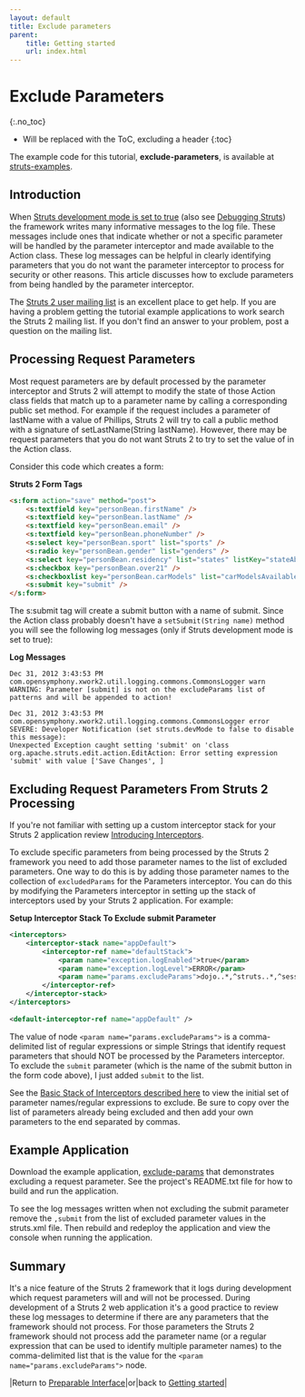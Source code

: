 ```yaml
---
layout: default
title: Exclude parameters
parent:
    title: Getting started
    url: index.html
---
```


# Exclude Parameters
{:.no_toc}

* Will be replaced with the ToC, excluding a header
{:toc}

The example code for this tutorial, **exclude-parameters**, is available at [struts-examples](https://github.com/apache/struts-examples).

## Introduction

When [Struts development mode is set to true](../core-developers/struts-xml.html) (also see [Debugging Struts](debugging-struts.html)) 
the framework writes many informative messages to the log file. These messages include ones that indicate whether 
or not a specific parameter will be handled by the parameter interceptor and made available to the Action class. 
These log messages can be helpful in clearly identifying parameters that you do not want the parameter interceptor 
to process for security or other reasons. This article discusses how to exclude parameters from being handled by 
the parameter interceptor.

The [Struts 2 user mailing list](http://struts.apache.org/mail.html) is an excellent place to get help. If you are having 
a problem getting the tutorial example applications to work search the Struts 2 mailing list. If you don't find an answer 
to your problem, post a question on the mailing list.

## Processing Request Parameters

Most request parameters are by default processed by the parameter interceptor and Struts 2 will attempt to modify the state 
of those Action class fields that match up to a parameter name by calling a corresponding public set method. For example 
if the request includes a parameter of lastName with a value of Phillips, Struts 2 will try to call a public method with 
a signature of setLastName(String lastName). However, there may be request parameters that you do not want Struts 2 
to try to set the value of in the Action class.

Consider this code which creates a form:

**Struts 2 Form Tags**

```html
<s:form action="save" method="post">
    <s:textfield key="personBean.firstName" /> 
    <s:textfield key="personBean.lastName" /> 
    <s:textfield key="personBean.email" />
    <s:textfield key="personBean.phoneNumber" />
    <s:select key="personBean.sport" list="sports" />
    <s:radio key="personBean.gender" list="genders" />
    <s:select key="personBean.residency" list="states" listKey="stateAbbr" listValue="stateName" />
    <s:checkbox key="personBean.over21" />
    <s:checkboxlist key="personBean.carModels" list="carModelsAvailable" />
    <s:submit key="submit" />
</s:form>
```

The s:submit tag will create a submit button with a name of submit. Since the Action class probably doesn't have 
a `setSubmit(String name)` method you will see the following log messages (only if Struts development mode is set to true):

**Log Messages**

```
Dec 31, 2012 3:43:53 PM 
com.opensymphony.xwork2.util.logging.commons.CommonsLogger warn
WARNING: Parameter [submit] is not on the excludeParams list of patterns and will be appended to action!

Dec 31, 2012 3:43:53 PM com.opensymphony.xwork2.util.logging.commons.CommonsLogger error
SEVERE: Developer Notification (set struts.devMode to false to disable this message):
Unexpected Exception caught setting 'submit' on 'class org.apache.struts.edit.action.EditAction: Error setting expression 'submit' with value ['Save Changes', ]
```

## Excluding Request Parameters From Struts 2 Processing

If you're not familiar with setting up a custom interceptor stack for your Struts 2 application review [Introducing Interceptors](introducing-interceptors.html).

To exclude specific parameters from being processed by the Struts 2 framework you need to add those parameter names 
to the list of excluded parameters. One way to do this is by adding those parameter names to the collection of `excludedParams` 
for the Parameters interceptor. You can do this by modifying the Parameters interceptor in setting up the stack of interceptors 
used by your Struts 2 application. For example:

**Setup Interceptor Stack To Exclude submit Parameter**

```xml
<interceptors>
    <interceptor-stack name="appDefault">
        <interceptor-ref name="defaultStack">
            <param name="exception.logEnabled">true</param>
            <param name="exception.logLevel">ERROR</param>
            <param name="params.excludeParams">dojo..*,^struts..*,^session..*,^request..*,^application..*,^servlet(Request|Response)..*,parameters...*,submit</param>
        </interceptor-ref>
    </interceptor-stack>
</interceptors>
		
<default-interceptor-ref name="appDefault" />
```

The value of node `<param name="params.excludeParams">` is a comma-delimited list of regular expressions or simple 
Strings that identify request parameters that should NOT be processed by the Parameters interceptor. To exclude 
the `submit` parameter (which is the name of the submit button in the form code above), I just added `submit` to the list.

See the [Basic Stack of Interceptors described here](../core-developers/struts-default-xml.html) to view the initial 
set of parameter names/regular expressions to exclude. Be sure to copy over the list of parameters already being excluded 
and then add your own parameters to the end separated by commas.

## Example Application

Download the example application, [exclude-params](https://github.com/apache/struts-examples/tree/master/exclude-parameters) 
that demonstrates excluding a request parameter. See the project's README.txt file for how to build and run the application.

To see the log messages written when not excluding the submit parameter remove the `,submit` from the list of excluded 
parameter values in the struts.xml file. Then rebuild and redeploy the application and view the console when running the application.

## Summary

It's a nice feature of the Struts 2 framework that it logs during development which request parameters will and will not 
be processed. During development of a Struts 2 web application it's a good practice to review these log messages to determine 
if there are any parameters that the framework should not process. For those parameters the Struts 2 framework should 
not process add the parameter name (or a regular expression that can be used to identify multiple parameter names) 
to the comma-delimited list that is the value for the `<param name="params.excludeParams">` node.

|Return to [Preparable Interface](preperable-interface.html)|or|back to [Getting started](index.html)|

